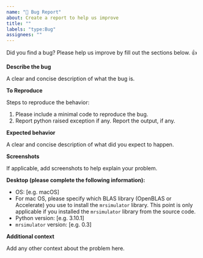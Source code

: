 ```yaml
---
name: "🐞 Bug Report"
about: Create a report to help us improve
title: ""
labels: "type:Bug"
assignees: ""
---
```


Did you find a bug? Please help us improve by fill out the sections below. 👍

**Describe the bug**

A clear and concise description of what the bug is.

**To Reproduce**

Steps to reproduce the behavior:

1. Please include a minimal code to reproduce the bug.
2. Report python raised exception if any. Report the output, if any.

**Expected behavior**

A clear and concise description of what did you expect to happen.

**Screenshots**

If applicable, add screenshots to help explain your problem.

**Desktop (please complete the following information):**

- OS: [e.g. macOS]
- For mac OS, please specify which BLAS library (OpenBLAS or Accelerate) you use to
  install the `mrsimulator` library. This point is only applicable if you installed
  the `mrsimulator` library from the source code.
- Python version: [e.g. 3.10.1]
- `mrsimulator` version: [e.g. 0.3]

**Additional context**

Add any other context about the problem here.
